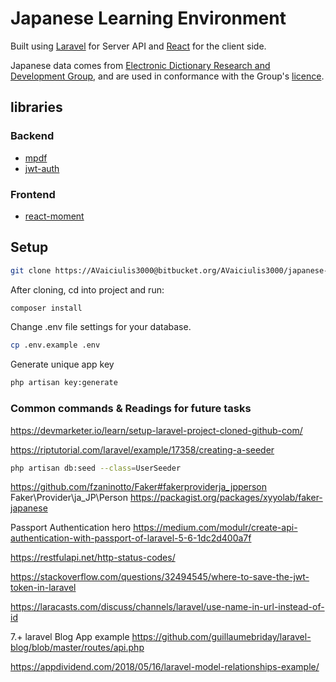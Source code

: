 # Japanese Learning Environment

Built using [Laravel](https://laravel.com/docs) for Server API and [React](https://reactjs.org/) for the client side.

Japanese data comes from [Electronic Dictionary Research and Development Group](http://www.edrdg.org/), and are used in conformance with the Group's [licence](http://www.edrdg.org/edrdg/licence.html).

## libraries



### Backend
- [mpdf](https://mpdf.github.io/)
- [jwt-auth](https://github.com/tymondesigns/jwt-auth)

### Frontend
- [react-moment](https://github.com/headzoo/react-moment)

## Setup

```bash
git clone https://AVaiciulis3000@bitbucket.org/AVaiciulis3000/japanese-vma.git
```

After cloning, cd into project and run:

```bash
composer install
```

Change .env file settings for your database.
```bash
cp .env.example .env
```

Generate unique app key
```bash
php artisan key:generate
```

### Common commands & Readings for future tasks

https://devmarketer.io/learn/setup-laravel-project-cloned-github-com/

https://riptutorial.com/laravel/example/17358/creating-a-seeder

```bash
php artisan db:seed --class=UserSeeder
```

https://github.com/fzaninotto/Faker#fakerproviderja_jpperson
Faker\Provider\ja_JP\Person
https://packagist.org/packages/xyyolab/faker-japanese

Passport Authentication hero
https://medium.com/modulr/create-api-authentication-with-passport-of-laravel-5-6-1dc2d400a7f

https://restfulapi.net/http-status-codes/

https://stackoverflow.com/questions/32494545/where-to-save-the-jwt-token-in-laravel

https://laracasts.com/discuss/channels/laravel/use-name-in-url-instead-of-id

7.+ laravel Blog App example
https://github.com/guillaumebriday/laravel-blog/blob/master/routes/api.php

https://appdividend.com/2018/05/16/laravel-model-relationships-example/
